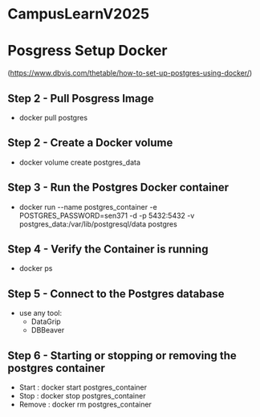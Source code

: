 # CampusLearnV2025




# Posgress Setup Docker
(https://www.dbvis.com/thetable/how-to-set-up-postgres-using-docker/)

## Step 2 - Pull Posgress Image
- docker pull postgres


## Step 2 - Create a Docker volume
- docker volume create postgres_data


## Step 3 - Run the Postgres Docker container 
- docker run --name postgres_container -e POSTGRES_PASSWORD=sen371 -d -p 5432:5432 -v postgres_data:/var/lib/postgresql/data postgres


## Step 4 - Verify the Container is running
- docker ps


## Step 5 - Connect to the Postgres database
- use any tool:
	- DataGrip
	- DBBeaver	
	
## Step 6 - Starting or stopping or removing the postgres container
- Start		: 	docker start postgres_container
- Stop		: 	docker stop postgres_container
- Remove	:	docker rm postgres_container
	
